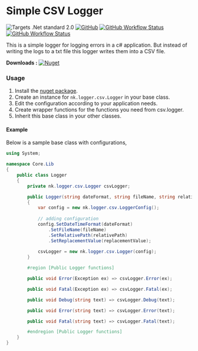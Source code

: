 # Simple CSV Logger
![Targets .Net standard 2.0](https://img.shields.io/badge/Targets-.Net%20Standard%202.1-blue?logo=.net&style=flat-square)
[![GitHub](https://img.shields.io/github/license/kolappannathan/simple-csv-logger.svg?style=flat-square)](#)
[![GitHub Workflow Status](https://img.shields.io/github/workflow/status/kolappannathan/simple-csv-logger/CI?logo=github&style=flat-square&label=CI)](https://github.com/kolappannathan/simple-csv-logger/actions?query=workflow%3ACI)
[![GitHub Workflow Status](https://img.shields.io/github/workflow/status/kolappannathan/simple-csv-logger/CD?logo=github&style=flat-square&label=CD)](https://github.com/kolappannathan/simple-csv-logger/actions?query=workflow%3ACD)

This is a simple logger for logging errors in a c# application. But instead of writing the logs to a txt file this logger writes them into a CSV file.

**Downloads :** [![Nuget](https://img.shields.io/nuget/v/nk.logger.csv.svg?logo=nuget&style=flat-square)](https://www.nuget.org/packages/nk.logger.csv/)

### Usage
 1. Install the [nuget package](https://www.nuget.org/packages/nk.logger.csv/).
 2. Create an instance for `nk.logger.csv.Logger` in your base class.
 3. Edit the configuration according to your application needs.
 4. Create wrapper functions for the functions you need from csv.logger.
 5. Inherit this base class in your other classes.

#### Example

Below is a sample base class with configurations,

```csharp
using System;

namespace Core.Lib
{
    public class Logger
    {
        private nk.logger.csv.Logger csvLogger;

        public Logger(string dateFormat, string fileName, string relativePath = "", char replacementValue = ';')
        {
            var config = new nk.logger.csv.LoggerConfig();
            
            // adding configuration
            config.SetDateTimeFormat(dateFormat)
                .SetFileName(fileName)
                .SetRelativePath(relativePath)
                .SetReplacementValue(replacementValue);
            
            csvLogger = new nk.logger.csv.Logger(config);
        }

        #region [Public Logger functions]

        public void Error(Exception ex) => csvLogger.Error(ex);

        public void Fatal(Exception ex) => csvLogger.Fatal(ex);

        public void Debug(string text) => csvLogger.Debug(text);

        public void Error(string text) => csvLogger.Error(text);

        public void Fatal(string text) => csvLogger.Fatal(text);

        #endregion [Public Logger functions]
    }
}
```

